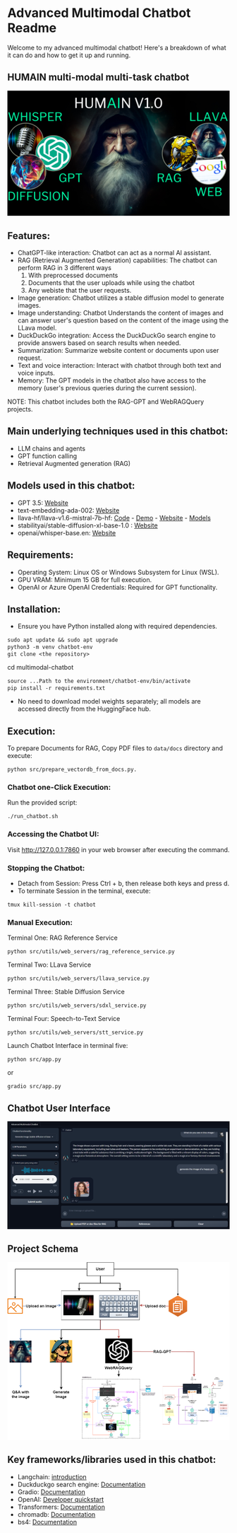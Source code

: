 # Advanced Multimodal Chatbot Readme

Welcome to my advanced multimodal chatbot! Here's a breakdown of what it can do and how to get it up and running.
## HUMAIN multi-modal multi-task chatbot
<div align="center">
  <img src="images/HUMAIN.png" alt="HUMAIN">
</div>

## Features:
- ChatGPT-like interaction: Chatbot can act as a normal AI assistant.
- RAG (Retrieval Augmented Generation) capabilities: The chatbot can perform RAG in 3 different ways 
  1. With preprocessed documents
  2. Documents that the user uploads while using the chatbot
  3. Any webiste that the user requests.
- Image generation: Chatbot utilizes a stable diffusion model to generate images.
- Image understanding: Chatbot Understands the content of images and can answer user's question based on the content of the image using the LLava model.
- DuckDuckGo integration: Access the DuckDuckGo search engine to provide answers based on search results when needed.
- Summarization: Summarize website content or documents upon user request.
- Text and voice interaction: Interact with chatbot through both text and voice inputs.
- Memory: The GPT models in the chatbot also have access to the memory (user's previous queries during the current session).

NOTE: This chatbot includes both the RAG-GPT and WebRAGQuery projects.

## Main underlying techniques used in this chatbot:
- LLM chains and agents
- GPT function calling
- Retrieval Augmented generation (RAG)

## Models used in this chatbot:
- GPT 3.5: [Website](https://platform.openai.com/docs/models)
- text-embedding-ada-002: [Website](https://platform.openai.com/docs/models)
- llava-hf/llava-v1.6-mistral-7b-hf: [Code](https://github.com/haotian-liu/LLaVA) - [Demo](https://llava.hliu.cc/) - [Website](https://llava-vl.github.io/blog/2024-01-30-llava-next/) - [Models](https://github.com/haotian-liu/LLaVA/blob/main/docs/MODEL_ZOO.md#llava-v16)
- stabilityai/stable-diffusion-xl-base-1.0 : [Website](https://huggingface.co/stabilityai/stable-diffusion-xl-base-1.0)
- openai/whisper-base.en: [Website](https://huggingface.co/openai/whisper-base.en)

## Requirements:
- Operating System: Linux OS or Windows Subsystem for Linux (WSL).
- GPU VRAM: Minimum 15 GB for full execution.
- OpenAI or Azure OpenAI Credentials: Required for GPT functionality.

## Installation:
- Ensure you have Python installed along with required dependencies.
```
sudo apt update && sudo apt upgrade
python3 -m venv chatbot-env
git clone <the repository>
```
cd multimodal-chatbot
```
source ...Path to the environment/chatbot-env/bin/activate
pip install -r requirements.txt
```
- No need to download model weights separately; all models are accessed directly from the HuggingFace hub.

## Execution:

To prepare Documents for RAG, Copy PDF files to `data/docs` directory and execute:
```
python src/prepare_vectordb_from_docs.py.
```

### Chatbot one-Click Execution:
Run the provided script: 
```
./run_chatbot.sh
```
### Accessing the Chatbot UI:
Visit http://127.0.0.1:7860 in your web browser after executing the command.

### Stopping the Chatbot:
- Detach from Session:
Press Ctrl + b, then release both keys and press d.
- To terminate Session in the terminal, execute: 
```
tmux kill-session -t chatbot
```

### Manual Execution:
Terminal One: RAG Reference Service
```
python src/utils/web_servers/rag_reference_service.py
```
Terminal Two: LLava Service
```
python src/utils/web_servers/llava_service.py
```
Terminal Three: Stable Diffusion Service
```
python src/utils/web_servers/sdxl_service.py
```
Terminal Four: Speech-to-Text Service
```
python src/utils/web_servers/stt_service.py
```
Launch Chatbot Interface in terminal five:
```
python src/app.py
```
or
```
gradio src/app.py
```

## Chatbot User Interface
<div align="center">
  <img src="images/UI.png" alt="ChatBot UI">
</div>


## Project Schema
<div align="center">
  <img src="images/Schema.png" alt="Schema">
</div>

## Key frameworks/libraries used in this chatbot:
- Langchain: [introduction](https://python.langchain.com/docs/get_started/introduction)
- Duckduckgo search engine: [Documentation](https://pypi.org/project/duckduckgo-search/)
- Gradio: [Documentation](https://www.gradio.app/docs/interface)
- OpenAI: [Developer quickstart](https://platform.openai.com/docs/quickstart?context=python)
- Transformers: [Documentation](https://huggingface.co/docs/transformers/en/index)
- chromadb: [Documentation](https://docs.trychroma.com/)
- bs4: [Documentation](https://beautiful-soup-4.readthedocs.io/en/latest/)